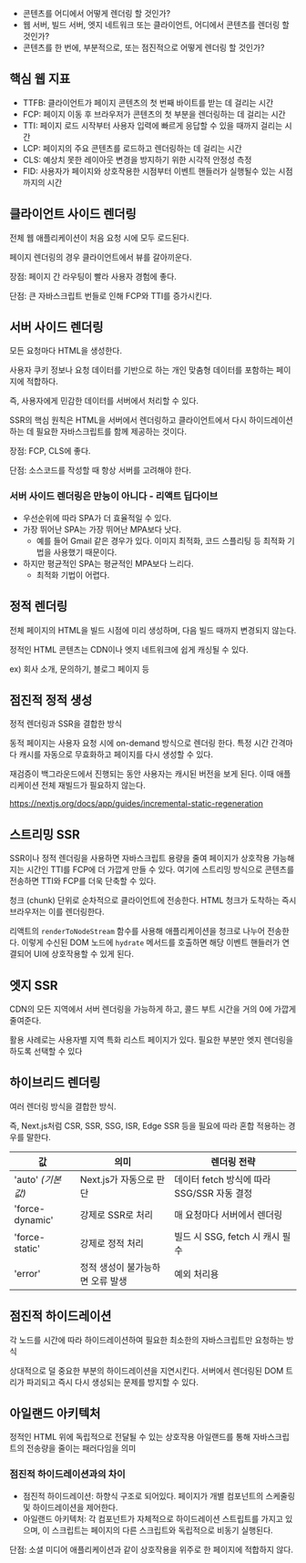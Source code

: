 - 콘텐츠를 어디에서 어떻게 렌더링 할 것인가?
- 웹 서버, 빌드 서버, 엣지 네트워크 또는 클라이언트, 어디에서 콘텐츠를 렌더링 할 것인가?
- 콘텐츠를 한 번에, 부분적으로, 또는 점진적으로 어떻게 렌더링 할 것인가?

## 핵심 웹 지표

- TTFB: 클라이언트가 페이지 콘텐츠의 첫 번째 바이트를 받는 데 걸리는 시간
- FCP: 페이지 이동 후 브라우저가 콘텐츠의 첫 부분을 렌더링하는 데 걸리는 시간
- TTI: 페이지 로드 시작부터 사용자 입력에 빠르게 응답할 수 있을 때까지 걸리는 시간
- LCP: 페이지의 주요 콘텐츠를 로드하고 렌더링하는 데 걸리는 시간
- CLS: 예상치 못한 레이아웃 변경을 방지하기 위한 시각적 안정성 측정
- FID: 사용자가 페이지와 상호작용한 시점부터 이벤트 핸들러가 실행될수 있는 시점까지의 시간

## 클라이언트 사이드 렌더링

전체 웹 애플리케이션이 처음 요청 시에 모두 로드된다.

페이지 렌더링의 경우 클라이언트에서 뷰를 갈아끼운다.

장점: 페이지 간 라우팅이 빨라 사용자 경험에 좋다.

단점: 큰 자바스크립트 번들로 인해 FCP와 TTI를 증가시킨다.

## 서버 사이드 렌더링

모든 요청마다 HTML을 생성한다.

사용자 쿠키 정보나 요청 데이터를 기반으로 하는 개인 맞춤형 데이터를 포함하는 페이지에 적합하다.

즉, 사용자에게 민감한 데이터를 서버에서 처리할 수 있다.

SSR의 핵심 원칙은 HTML을 서버에서 렌더링하고 클라이언트에서 다시 하이드레이션하는 데 필요한 자바스크립트를 함께 제공하는 것이다.

장점: FCP, CLS에 좋다.

단점: 소스코드를 작성할 때 항상 서버를 고려해야 한다.

### 서버 사이드 렌더링은 만능이 아니다 - 리액트 딥다이브

- 우선순위에 따라 SPA가 더 효율적일 수 있다.
- 가장 뛰어난 SPA는 가장 뛰어난 MPA보다 낫다.
    - 예를 들어 Gmail 같은 경우가 있다. 이미지 최적화, 코드 스플리팅 등 최적화 기법을 사용했기 때문이다.
- 하지만 평균적인 SPA는 평균적인 MPA보다 느리다.
    - 최적화 기법이 어렵다.

## 정적 렌더링

전체 페이지의 HTML을 빌드 시점에 미리 생성하며, 다음 빌드 때까지 변경되지 않는다.

정적인 HTML 콘텐츠는 CDN이나 엣지 네트워크에 쉽게 캐싱될 수 있다.

ex) 회사 소개, 문의하기, 블로그 페이지 등

## 점진적 정적 생성

정적 렌더링과 SSR을 결합한 방식

동적 페이지는 사용자 요청 시에 on-demand 방식으로 렌더링 한다. 특정 시간 간격마다 캐시를 자동으로 무효화하고 페이지를 다시 생성할 수 있다.

재검증이 백그라운드에서 진행되는 동안 사용자는 캐시된 버전을 보게 된다. 이때 애플리케이션 전체 재빌드가 필요하지 않는다.

https://nextjs.org/docs/app/guides/incremental-static-regeneration

## 스트리밍 SSR

SSR이나 정적 렌더링을 사용하면 자바스크립트 용량을 줄여 페이지가 상호작용 가능해지는 시간인 TTI를 FCP에 더 가깝게 만들 수 있다. 여기에 스트리밍 방식으로 콘텐츠를 전송하면 TTI와 FCP를 더욱 단축할 수 있다.

청크 (chunk) 단위로 순차적으로 클라이언트에 전송한다. HTML 청크가 도착하는 즉시 브라우저는 이를 렌더링한다.

리액트의 `renderToNodeStream` 함수를 사용해 애플리케이션을 청크로 나누어 전송한다. 이렇게 수신된 DOM 노드에 `hydrate` 메서드를 호출하면 해당 이벤트 핸들러가 연결되어 UI에 상호작용할 수 있게 된다.

## 엣지 SSR

CDN의 모든 지역에서 서버 렌더링을 가능하게 하고, 콜드 부트 시간을 거의 0에 가깝게 줄여준다.

활용 사례로는 사용자별 지역 특화 리스트 페이지가 있다. 필요한 부분만 엣지 렌더링을 하도록 선택할 수 있다

## 하이브리드 렌더링

여러 렌더링 방식을 결합한 방식.

즉, Next.js처럼 CSR, SSR, SSG, ISR, Edge SSR 등을 필요에 따라 혼합 적용하는 경우를 말한다.

| **값** | **의미** | **렌더링 전략** |
| --- | --- | --- |
| 'auto' *(기본값)* | Next.js가 자동으로 판단 | 데이터 fetch 방식에 따라 SSG/SSR 자동 결정 |
| 'force-dynamic' | 강제로 SSR로 처리 | 매 요청마다 서버에서 렌더링 |
| 'force-static' | 강제로 정적 처리 | 빌드 시 SSG, fetch 시 캐시 필수 |
| 'error' | 정적 생성이 불가능하면 오류 발생 | 예외 처리용 |

## 점진적 하이드레이션

각 노드를 시간에 따라 하이드레이션하여 필요한 최소한의 자바스크립트만 요청하는 방식

상대적으로 덜 중요한 부분의 하이드레이션을 지연시킨다. 서버에서 렌더링된 DOM 트리가 파괴되고 즉시 다시 생성되는 문제를 방지할 수 있다.

## 아일랜드 아키텍처

정적인 HTML 위에 독립적으로 전달될 수 있는 상호작용 아일랜드를 통해 자바스크립트의 전송량을 줄이는 패러다임을 의미

### 점진적 하이드레이션과의 차이

- 점진적 하이드레이션: 하향식 구조로 되어있다. 페이지가 개별 컴포넌트의 스케줄링 및 하이드레이션을 제어한다.
- 아일랜드 아키텍처: 각 컴포넌트가 자체적으로 하이드레이션 스트립트를 가지고 있으며, 이 스크립트는 페이지의 다른 스크립트와 독립적으로 비동기 실행된다.

단점: 소셜 미디어 애플리케이션과 같이 상호작용을 위주로 한 페이지에 적합하지 않다.